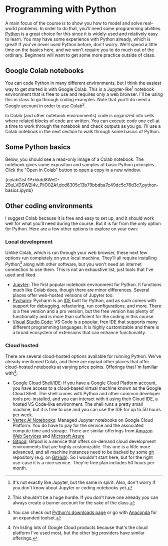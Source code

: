 # Programming with Python

A main focus of the course is to show you how to model and solve real-world problems. In order to do that, you'll need some programming abilities. [Python](https://www.python.org/) is a great choice for this since it is widely-used and relatively easy to learn. You may have some experience with Python already, which is great! If you've never used Python before, don't worry. We'll spend a little time on the basics here, and we won't require you to do much out of the ordinary. Beginners will want to get some more practice outside of class.

## Google Colab notebooks

You can code Python in many different environments, but I think the easiest way to get started is with [Google Colab](https://colab.google/). This is a [Jupyter](https://jupyter.org/)-like[^jupyter] notebook environment that is free to use and requires only a web browser. I'll be using this in class to go through coding examples. Note that you'll do need a Google account in order to use Colab[^googleAccount].

[^jupyter]: It's not exactly like Jupyter, but the same in spirit. Also, don't worry if you don't know about Jupyter or coding notebooks yet.
[^googleAccount]: This shouldn't be a huge hurdle. If you don't have one already you can always create a burner account for the sake of the class.

In Colab (and other notebook environments) code is organized into cells where related blocks of code are written. You can execute code one cell at a time to work through the notebook and check outputs as you go. I'll use a Colab notebook in the next section to walk through some basics of Python.

## Some Python basics

Below, you should see a read-only image of a Colab notebook. The notebook gives some exposition and samples of basic Python principles. Click the "Open in Colab" button to open a copy in a new window.

{colabGist:1Pxhkdd8WeC-29uLVDSW2I4v_PliO02Af,dcd6305c13b79bbdba7c49dc5c76d3c7,python-basics.ipynb}

## Other coding environments

I suggest Colab because it is free and easy to set up, and it should work well for what you'll need during the course. But it is far from the only option for Python. Here are a few other options to explore on your own:

### Local development

Unlike Colab, which is run through your web browser, these next few options run completely on your local machine. They'll all require installing Python[^pythonInstall] along with other software, but you won't need an internet connection to use them. This is not an exhaustive list, just tools that I've used and liked.

[^pythonInstall]: You can check out [Python's downloads page](https://www.python.org/downloads/) or go with [Anaconda](https://www.anaconda.com/) for an expanded toolset.

- [Jupyter](https://jupyter.org/): The first popular notebook environment for Python. It functions much like Colab does, though there are minor differences. Several places offer web-hosted versions of Jupyter too.
- [Pycharm](https://www.jetbrains.com/pycharm/): Pycharm is an [IDE](https://en.wikipedia.org/wiki/Integrated_development_environment) built for Python, and as such comes with support for debugging, refactoring, run configurations, and more. There is a free version and a pro version, but the free version has plenty of functionality and is more than sufficient for the coding in this course.
- [Visual Studio Code](https://code.visualstudio.com/): VS Code is a popular, free IDE that supports many different programming languages. It is highly customizable and there is a broad ecosystem of extensions that can enhance functionality.

### Cloud hosted

There are several cloud-hosted options available for running Python. We've already mentioned Colab, and there are myriad other places that offer cloud-hosted notebooks at varying price points. Offerings that I'm familiar with[^googleCloudHeavy]:

[^googleCloudHeavy]: I'm listing lots of Google Cloud products because that's the cloud platform I've used most, but the other big providers have similar offerings.

- [Google Cloud Shell/IDE](https://ide.cloud.google.com): If you have a Google Cloud Platform account, you have access to a cloud-based virtual machine known as the Google Cloud Shell. The shell comes with Python and other common developer tools pre-installed, and you can interact with it using their Cloud IDE, a hosted VS Code-like environment. The shell runs a pretty small machine, but it is free to use and you can use the IDE for up to 50 hours per week.
- [Vertex AI Notebooks](https://cloud.google.com/vertex-ai/docs/workbench/introduction): Managed Jupyter notebooks on Google Cloud Platform. You do have to pay for the service and the associated compute time and storage. There are similar offerings from [Amazon Web Services](https://aws.amazon.com/sagemaker/notebooks/) and [Microsoft Azure](https://learn.microsoft.com/en-us/azure/machine-learning/how-to-run-jupyter-notebooks?view=azureml-api-2)
- [Gitpod](https://www.gitpod.io/): Gitpod is a service that offers on-demand cloud development environments that are highly customizable. This one is a little more advanced, and all machine instances need to be backed by some [git](https://git-scm.com/) repository (e.g. on [GitHub](https://github.com/)). So I wouldn't start here, but for the right use-case it is a nice service. They're free plan includes 50 hours per month.
